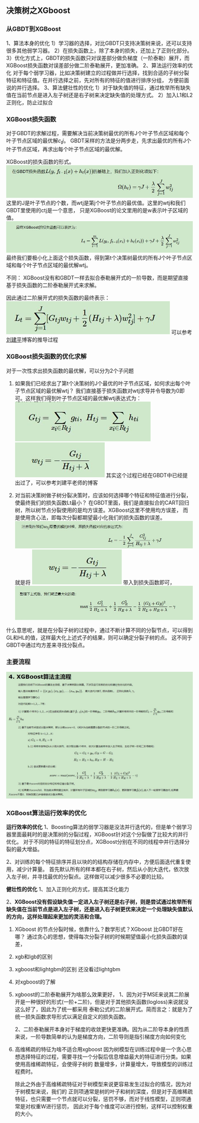 ## 决策树之XGboost

### 从GBDT到XGBoost
1、算法本身的优化
	1）学习器的选择，对比GBDT只支持决策树来说，还可以支持很多其他弱学习器。
	2）在损失函数上，除了本身的损失，还加上了正则化部分。
	3）优化方式上，GBDT的损失函数只对误差部分做负梯度（一阶泰勒）展开，而XGBoost损失函数对误差部分做二阶泰勒展开，更加准确。
2、算法运行效率的优化
	对于每个弱学习器，比如决策树建立的过程做并行选择，找到合适的子树分裂特征和特征值。在并行选择之前，先对所有的特征的值进行排序分组，
	方便前面说的并行选择。
3、算法健壮性的优化
	1）对于缺失值的特征，通过枚举所有缺失值在当前节点是进入左子树还是右子树来决定缺失值的处理方式。
	2）加入L1和L2正则化，防止过拟合

### XGBoost损失函数
对于GBDT的求解过程，需要解决当前决策树最优的所有J个叶子节点区域和每个叶子节点区域的最优解$c_tj$。
GBDT采样的方法是分两步走，先求出最优的所有J个叶子节点区域，再求出每个叶子节点区域的最优解。

XGBoost的损失函数的形式。
![](XGboost_files/1.jpg)
这里的J是叶子节点的个数，而wtj是第j个叶子节点的最优值。这里的wtj和我们GBDT里使用的ctj是一个意思，
只是XGBoost的论文里用的是w表示叶子区域的值。
![](XGboost_files/2.jpg)
最终我们要极小化上面这个损失函数，得到第t个决策树最优的所有J个叶子节点区域和每个叶子节点区域的最优解wtj。

不同：
XGBoost没有和GBDT一样去拟合泰勒展开式的一阶导数，而是期望直接基于损失函数的二阶泰勒展开式来求解。

因此通过二阶展开式的损失函数的最终表示：
![](XGboost_files/3.jpg)
可以参考[刘建平](https://www.cnblogs.com/pinard/p/10979808.html)博客的推导过程

### XGBoost损失函数的优化求解
对于一次性求出损失函数的最优解，可以分为2个子问题
1) 如果我们已经求出了第t个决策树的J个最优的叶子节点区域，如何求出每个叶子节点区域的最优解wtj？
我们直接基于损失函数对wtj求导并令导数为0即可。这样我们得到叶子节点区域的最优解wtj表达式为：
![](XGboost_files/5.jpg)
![](XGboost_files/4.jpg)
其实这个过程已经在GBDT中已经提出过了，可以参考刘建平老师的博客

2) 对当前决策树做子树分裂决策时，应该如何选择哪个特征和特征值进行分裂，使最终我们的损失函数Lt最小？
在GBDT里面，我们是直接拟合的CART回归树，所以树节点分裂使用的是均方误差。XGBoost这里不使用均方误差，
而是使用贪心法，即每次分裂都期望最小化我们的损失函数的误差。
![](XGboost_files/6.jpg)
就是将
![](XGboost_files/4.jpg)
带入到损失函数即可，
![](XGboost_files/8.jpg)

什么意思呢，就是在分裂子树的过程中，通过不断计算不同的分裂节点，可以得到GL和HL的值，这样最大化上述式子的结果，则可以确定分裂子树的点。
这不同于GBDT中通过均方差来寻找分裂点。

### 主要流程
![](XGboost_files/7.jpg)

### XGBoost算法运行效率的优化
**运行效率的优化**
1、Boosting算法的弱学习器是没法并行迭代的，但是单个弱学习器里面最耗时的是决策树的分裂过程，XGBoost针对这个分裂做了比较大的并行优化。
	对于不同的特征的特征划分点，XGBoost分别在不同的线程中并行选择分裂的最大增益。
	
2、对训练的每个特征排序并且以块的的结构存储在内存中，方便后面迭代重复使用，减少计算量。
	首先默认所有的样本都在右子树，然后从小到大迭代，依次放入左子树，并寻找最优的分裂点。这样做可以减少很多不必要的比较。

**健壮性的优化**
1、加入正则化的方式，提高其泛化能力

2、**XGBoost没有假设缺失值一定进入左子树还是右子树，则是尝试通过枚举所有缺失值在当前节点是进入左子树，还是进入右子树更优来决定一个处理缺失值默认的方向，这样处理起来更加的灵活和合理。**


1. XGboost 的节点分裂时候，依靠什么？数学形式？XGboost 比GBDT好在哪？
	通过贪心的思想，使得每次分裂子树的时候期望值最小化损失函数的误差，
	
2. xgb和lgb的区别
3. xgboost和lightgbm的区别
	还没看过lightgbm
	
4. 对xgboost的了解
	
5. xgboost的二阶泰勒展开为啥那么效果更好，
	1、因为对于MSE来说其二阶展开是一种很好的形式(一阶+二阶)，但是对于其他损失函数(logloss)来说就没这么好了，因此为了统一都采用
	泰勒公式的二阶展开式。简而言之：就是为了统一损失函数求导形式以满足自定义的损失函数。
	
	2、二阶泰勒展开本身对于梯度的收敛更快更准确。因为从二阶导本身的性质来说，一阶导数简单的认为是梯度方向，二阶导则是指引梯度方向如何变化
	
6. 高维稀疏的特征为啥不适合用xgboost
	因为树模型在训练过程中是一个贪心思想选择特征的过程，需要寻找一个分裂后信息增益最大的特征进行分类。如果使用高维稀疏特征，会使得子树的
	数量增多，计算量增大，导致模型的训练过程费时。
	
	除此之外由于高维稀疏特征对于树模型来说更容易发生过拟合的情况，因为对于树模型来说，我们的
	正则项通常是树的叶子和树的深度，但是对于高维稀疏特征，也只需要一个节点就可以分裂，惩罚不够，而对于线性模型，正则项通常是对权重W进行惩罚，
	因此对于每个维度可以进行控制，这样可以控制权重的大小。